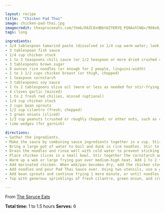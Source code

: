 ```yaml
---

layout: recipe
title:  "Chicken Pad Thai"
image: chicken-pad-thai.jpg
imagecredit: thespruceeats.com/thmb/D6ZC8xHBbtOZYERYQ_PQ0AohlNQ=/960x0/filters:no_upscale():max_bytes(150000):strip_icc():format(webp)/chicken-pad-thai-3217194-14_preview-5af9cd67c0647100363c21a7.jpeg
tags: long

ingredients:
- 3/4 tablespoon tamarind paste (dissolved in 1/4 cup warm water; look for tamarind at Asian/Chinese or Indian food stores)
- 3 tablespoon fish sauce
- 1/4 cup chicken stock
- 1 to 3 teaspoons chili sauce (or 1/2 teaspoon or more dried crushed chili or cayenne, to taste)
- 3 tablespoons brown sugar
- 8 ounces rice noodles (or enough for 2 people, linguini-width)
- 1 to 1 1/2 cups chicken breast (or thigh, chopped)
- 1 teaspoon cornstarch
- 3 tablespoons soy sauce
- 1 to 2 tablespoons olive oil (more or less as needed for stir-frying)
- 4 cloves garlic (minced)
- 1 to 2 fresh red chilies, minced (optional)
- 1/4 cup chicken stock
- 3 cups bean sprouts
- 1/2 cup cilantro (fresh; chopped)
- 3 green onions (sliced)
- 1/3 cup peanuts (crushed or roughly chopped; or other nuts, such as cashews)
- lime wedges (for garnish)

directions:
- Gather the ingredients.
- Make the sauce by combining sauce ingredients together in a cup. Stir well to dissolve tamarind and brown sugar. Taste-test for a tangy balance between sweet and sour. Add more sugar if too sour, or more tamarind if too sweet.
- Bring a large pot of water to boil and dunk in rice noodles. Stir to separate. Only cook until they are soft enough to be eaten, but just barely - still firm and a little "crunchy" (they will finish cooking later in the pan). 
- Drain the noodles and rinse well with cold water to prevent sticking. Set aside.
- Place chicken slices in a small bowl. Stir together the cornstarch and soy sauce and pour over chicken. Stir well and set aside.
- Warm up a wok or large frying pan over medium-high heat. Add 1 to 2 tablespoons of oil plus garlic and minced chili, if using. Stir-fry until fragrant (30 seconds).
- Add marinated chicken. When wok/pan becomes dry, add the chicken stock. Stir-fry 5 to 7 minutes, until chicken is cooked.
- Add noodles and pour Pad Thai Sauce over. Using two utensils, use a gentle "lift and turn" method to fry noodles (like tossing a salad). Stir-fry in this way 5 minutes, or until noodles are chewy 'al dente'. If you find your pan too dry, add a little more oil.
- Add bean sprouts and continue frying 1 more minute, or until noodles are cooked. Noodles are done to perfection when they taste chewy and a little sticky. Taste-test for seasoning, adding more fish sauce until your desired flavor is reached (you can add up to 1 tablespoon fish sauce).
- Top with generous sprinklings of fresh cilantro, green onion, and crushed/chopped nuts. Add fresh lime wedges to be squeezed over before eating, and if desired, serve with Chili Sauce on the side.

---
```


From [The Spruce Eats](https://www.thespruceeats.com/chicken-pad-thai-3217194)

**Total time:** 1 to 1.5 hours
**Serves:** 6